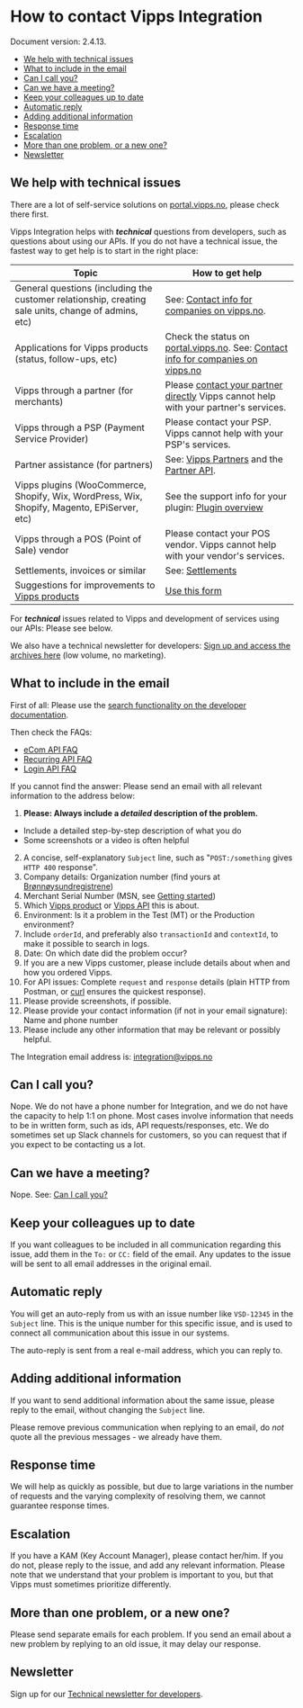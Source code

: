 <!-- START_METADATA
---
title: Contact us
sidebar_position: 100
---
END_METADATA -->

# How to contact Vipps Integration

Document version: 2.4.13.

<!-- START_TOC -->

- [We help with technical issues](#we-help-with-technical-issues)
- [What to include in the email](#what-to-include-in-the-email)
- [Can I call you?](#can-i-call-you)
- [Can we have a meeting?](#can-we-have-a-meeting)
- [Keep your colleagues up to date](#keep-your-colleagues-up-to-date)
- [Automatic reply](#automatic-reply)
- [Adding additional information](#adding-additional-information)
- [Response time](#response-time)
- [Escalation](#escalation)
- [More than one problem, or a new one?](#more-than-one-problem-or-a-new-one)
- [Newsletter](#newsletter)

<!-- END_TOC -->

## We help with technical issues

There are a lot of self-service solutions on
[portal.vipps.no](https://portal.vipps.no),
please check there first.

Vipps Integration helps with _**technical**_ questions from developers, such as questions about using our APIs.
If you do not have a technical issue, the fastest way to get help is to start in the right place:

| Topic | How to get help |
|--------|----------------|
| General questions (including the customer relationship, creating sale units, change of admins, etc) | See: [Contact info for companies on vipps.no](https://www.vipps.no/kontakt-oss/bedrift/). |
| Applications for Vipps products (status, follow-ups, etc) | Check the status on [portal.vipps.no](https://portal.vipps.no). See: [Contact info for companies on vipps.no](https://www.vipps.no/kontakt-oss/bedrift/) |
| Vipps through a partner (for merchants) | Please [contact your partner directly](https://www.vipps.no/produkter-og-tjenester/bedrift/ta-betalt-paa-nett/ta-betalt-paa-nett/#kom-i-gang-med-vipps-pa-nett-category-3) Vipps cannot help with your partner's services. |
| Vipps through a PSP (Payment Service Provider) | Please contact your PSP. Vipps cannot help with your PSP's services. |
| Partner assistance (for partners) | See: [Vipps Partners](https://github.com/vippsas/vipps-partner) and the [Partner API](https://vippsas.github.io/vipps-developer-docs/docs/APIs/partner-api). |
| Vipps plugins (WooCommerce, Shopify, Wix, WordPress, Wix, Shopify, Magento, EPiServer, etc)         | See the support info for your plugin: [Plugin overview](https://github.com/vippsas/vipps-plugins) |
| Vipps through a POS (Point of Sale) vendor | Please contact your POS vendor. Vipps cannot help with your vendor's services. |
| Settlements, invoices or similar | See: [Settlements](https://github.com/vippsas/vipps-developers/tree/master/settlements) |
| Suggestions for improvements to [Vipps products](https://www.vipps.no/produkter-og-tjenester/bedrift/)  | [Use this form](https://www.vipps.no/kontakt-oss/bedrift/) |

For _**technical**_ issues related to Vipps and development of services using our APIs: Please see below.

We also have a technical newsletter for developers:
[Sign up and access the archives here](https://github.com/vippsas/vipps-developers/tree/master/newsletters) (low volume, no marketing).

## What to include in the email

First of all: Please use the
[search functionality on the developer documentation](https://vippsas.github.io/vipps-developer-docs/search).

Then check the FAQs:
- [eCom API FAQ](https://github.com/vippsas/vipps-ecom-api/blob/master/vipps-ecom-api-faq.md)
- [Recurring API FAQ](https://github.com/vippsas/vipps-recurring-api/blob/master/vipps-recurring-api-faq.md)
- [Login API FAQ](https://github.com/vippsas/vipps-login-api/blob/master/vipps-login-api-faq.md)

If you cannot find the answer: Please send an email with all relevant information to the address below:

1. **Please: Always include a _detailed_ description of the problem.**
  - Include a detailed step-by-step description of what you do
  - Some screenshots or a video is often helpful
2. A concise, self-explanatory `Subject` line, such as "`POST:/something` gives `HTTP 400` response".
3. Company details: Organization number (find yours at [Brønnøysundregistrene](https://brreg.no))
4. Merchant Serial Number (MSN, see [Getting started](vipps-getting-started.md))
5. Which [Vipps product](https://www.vipps.no/produkter-og-tjenester/bedrift/) or [Vipps API](https://github.com/vippsas) this is about.
6. Environment: Is it a problem in the Test (MT) or the Production environment?
7. Include `orderId`, and preferably also `transactionId` and `contextId`, to make it possible to search in logs.
8. Date: On which date did the problem occur?
9. If you are a new Vipps customer, please include details about when and how you ordered Vipps.
10. For API issues: Complete `request` and `response` details (plain HTTP from Postman, or [curl](https://curl.haxx.se) ensures the quickest response).
11. Please provide screenshots, if possible.
12. Please provide your contact information (if not in your email signature): Name and phone number
13. Please include any other information that may be relevant or possibly helpful.

The Integration email address is: integration@vipps.no

## Can I call you?

Nope. We do not have a phone number for Integration, and we do not have the capacity to
help 1:1 on phone. Most cases involve information that needs to be in written form,
such as ids, API requests/responses, etc. We do sometimes set up Slack channels for
customers, so you can request that if you expect to be contacting us a lot.

## Can we have a meeting?

Nope. See: [Can I call you?](#can-i-call-you)

## Keep your colleagues up to date

If you want colleagues to be included in all communication regarding this issue,
add them in the `To:` or `CC:` field of the email. Any updates to the issue will be
sent to all email addresses in the original email.

## Automatic reply

You will get an auto-reply from us with an issue number like `VSD-12345` in the `Subject` line.
This is the unique number for this specific issue, and is used to connect all communication
about this issue in our systems.

The auto-reply is sent from a real e-mail address, which you can reply to.

## Adding additional information

If you want to send additional information about the same issue,
please reply to the email, without changing the `Subject` line.

Please remove previous communication when replying to an email, do _not_ quote
all the previous messages - we already have them.

## Response time

We will help as quickly as possible, but due to large variations in the number
of requests and the varying complexity of resolving them, we cannot guarantee response times.

## Escalation

If you have a KAM (Key Account Manager), please contact her/him.
If you do not, please reply to the issue, and add any relevant information.
Please note that we understand that your problem is important to you,
but that Vipps must sometimes prioritize differently.

## More than one problem, or a new one?

Please send separate emails for each problem. If you send an email about a
new problem by replying to an old issue, it may delay our response.

## Newsletter

Sign up for our [Technical newsletter for developers](https://github.com/vippsas/vipps-developers/tree/master/newsletters).
